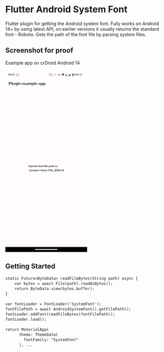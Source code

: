 # Flutter Android System Font

Flutter plugin for getting the Android system font. Fully works on Android 14+ by using latest API, on earlier versions it usually returns the standard font - Roboto. Gets the path of the font file by parsing system files.
## Screenshot for proof
Example app on crDroid Android 14

<img src="screenshot-crDroid.png" alt="crDroid" width="256"/>

## Getting Started

```
static Future<ByteData> readFileBytes(String path) async {
    var bytes = await File(path).readAsBytes();
    return ByteData.view(bytes.buffer);
}

var fontLoader = FontLoader('SystemFont');
fontFilePath = await AndroidSystemFont().getFilePath();
fontLoader.addFont(readFileBytes(fontFilePath));
fontLoader.load();

return MaterialApp(
      theme: ThemeData(
        fontFamily: "SystemFont"
      ), ...
```
